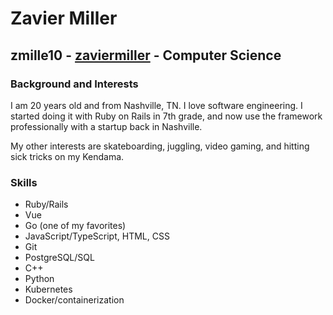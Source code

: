 # Zavier Miller
## zmille10 - [zaviermiller](https://github.com/zaviermiller) - Computer Science

### Background and Interests
I am 20 years old and from Nashville, TN. I love software engineering. I started doing it with Ruby on Rails in 7th grade, and now use the framework professionally with a startup back in Nashville. 

My other interests are skateboarding, juggling, video gaming, and hitting sick tricks on my Kendama.

### Skills
- Ruby/Rails
- Vue
- Go (one of my favorites)
- JavaScript/TypeScript, HTML, CSS
- Git
- PostgreSQL/SQL
- C++
- Python
- Kubernetes
- Docker/containerization